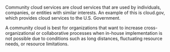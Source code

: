 Community cloud services are cloud services that are used by individuals, companies, or entities with similar interests. An example of this is cloud.gov, which provides cloud services to the U.S. Government.

A community cloud is best for organizations that want to increase cross-organizational or collaborative processes when in-house implementation is not possible due to conditions such as long distances, fluctuating resource needs, or resource limitations.